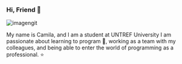 ### Hi, Friend 👋
![imagengit](https://github.com/camilarodrigz21/camilarodrigz21/assets/166768243/a9c9ab9e-00af-43fe-880b-f58dc68e0d6b)

My name is Camila, and I am a student at UNTREF University
  I am passionate about learning to program 🥰, working as a team with my colleagues, and being able to enter the world of programming as a professional. ⭐ 
  






<!--
**camilarodrigz21/camilarodrigz21** is a ✨ _special_ ✨ repository because its `README.md` (this file) appears on your GitHub profile.

Here are some ideas to get you started:

- 🔭 I’m currently working on ...
- 🌱 I’m currently learning ...
- 👯 I’m looking to collaborate on ...
- 🤔 I’m looking for help with ...
- 💬 Ask me about ...
- 📫 How to reach me: ...
- 😄 Pronouns: ...
- ⚡ Fun fact: ...
-->
